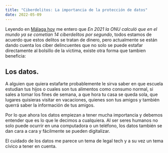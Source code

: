 ```yaml
---
title: "Ciberdelitos: La importancia de la protección de datos"
date: 2022-05-09
---
```


Leyendo en [Málaga hoy](https://www.malagahoy.es/malaga/Ciberdelitos-importancia-proteccion-datos_0_1680133932.html) me entero que *En 2021 la ONU calculó que en el mundo ya se cometían 14 ciberdelitos por segundo*, todos estamos de acuerdo que estos delitos se tratan de dinero, pero actualmente se están dando cuenta los ciber delincuentes que no solo se puede estafar directamente al bolsillo de la víctima, existe otra forma que tambien beneficia:

## Los datos.

A alguien que quiera estafarte probablemente le sirva saber en que escuela estudian tus hijos o cuales son tus alimentos como consumo normal, si sales a tomar los fines de semana, a que hora tu casa se queda sola, que lugares quisieras visitar en vacaciones, quienes son tus amigos y también querrá saber la información de tus amigos.

Por lo que ahora los datos empiezan a tener mucha importancia y debemos entender que es lo que le decimos a cualquiera. Al ser seres humanos no solo puede ocurrir en una computadora o un teléfono, los datos también se dan cara a cara y fácilmente se pueden digitalizar.

El cuidado de los datos me parece un tema de legal tech y a su vez un tema cívico a tener en cuenta.
